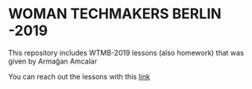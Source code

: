 # WOMAN TECHMAKERS BERLIN -2019

This repository includes WTMB-2019 lessons (also homework) that was given by Armağan Amcalar 

You can reach out the lessons with this [link](https://www.youtube.com/watch?v=xCr2v8I4x-I&list=PL9pDl_Oth4cqVnLrf5DCK4a_HhoAEhV4a)